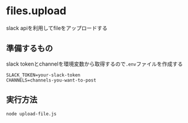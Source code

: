 # files.upload
slack apiを利用してfileをアップロードする

## 準備するもの
slack tokenとchannelを環境変数から取得するので``.env``ファイルを作成する
```
SLACK_TOKEN=your-slack-token
CHANNELS=channels-you-want-to-post
```

## 実行方法
```
node upload-file.js
```